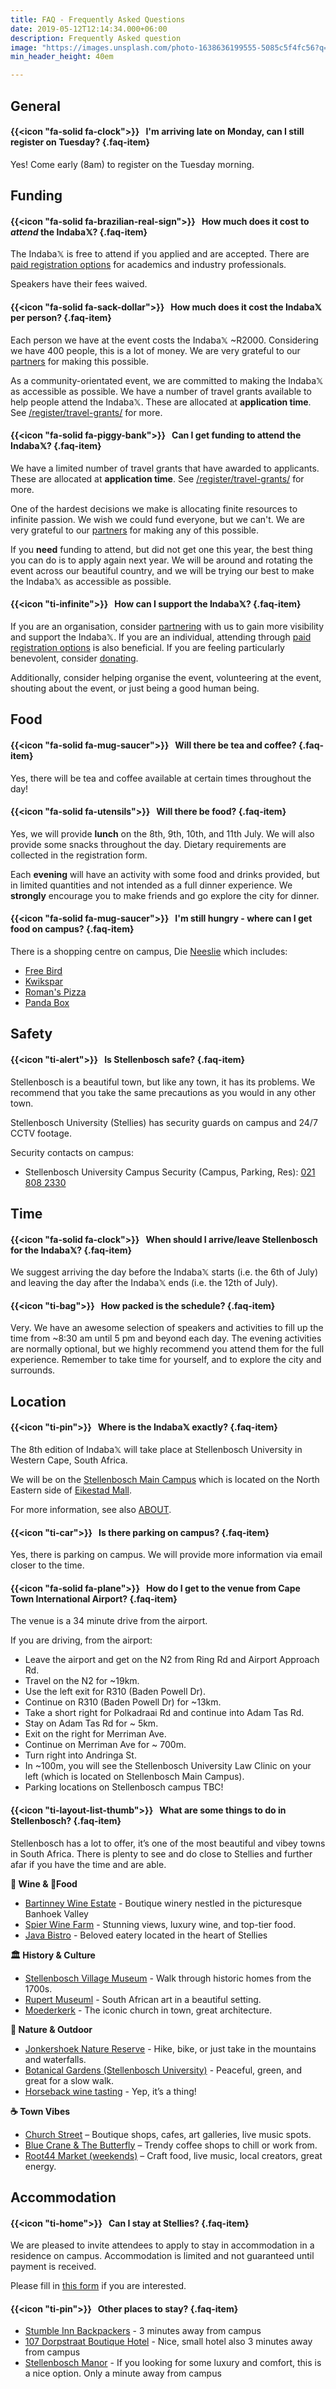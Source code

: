 ```yaml
---
title: FAQ - Frequently Asked Questions
date: 2019-05-12T12:14:34.000+06:00
description: Frequently Asked question
image: "https://images.unsplash.com/photo-1638636199555-5085c5f4fc56?q=80&w=2532&auto=format&fit=crop&ixlib=rb-4.0.3&ixid=M3wxMjA3fDB8MHxwaG90by1wYWdlfHx8fGVufDB8fHx8fA%3D%3D"
min_header_height: 40em

---
```


## General

#### {{<icon "fa-solid fa-clock">}} &nbsp; **I'm arriving late on Monday, can I still register on Tuesday?** {.faq-item}

Yes! Come early (8am) to register on the Tuesday morning.

<!-- 
#### {{<icon "ti-home">}} &nbsp; **I have a travel grant or have booked accommodation through the IndabaX to stay at Wits, where is it?** {.faq-item}

The accommodation is at [Fuller Hall](https://stayandconnect.uct.ac.za/album/fuller-hall), which is a 5 minute walk from the venue.

Directions can be found [here](https://goo.gl/maps/muCMEK64Sbo165Kn9).

Check-in is 24/7. Please bring your IndabaX name badge, ID or passport to check-in. -->

## Funding

#### {{<icon "fa-solid fa-brazilian-real-sign">}} &nbsp; **How much does it cost to _attend_ the Indaba𝕏?** {.faq-item}

The Indaba𝕏 is free to attend if you applied and are accepted. There are [paid registration options](/register) for academics and industry professionals.

Speakers have their fees waived.

#### {{<icon "fa-solid fa-sack-dollar">}} &nbsp; **How much does it cost the Indaba𝕏 per person?** {.faq-item}

Each person we have at the event costs the Indaba𝕏 ~R2000. Considering we have 400 people, this is a lot of money. We are very grateful to our [partners](/partners) for making this possible.

As a community-orientated event, we are committed to making the Indaba𝕏 as accessible as possible. We have a number of travel grants available to help people attend the Indaba𝕏. These are allocated at **application time**. See [/register/travel-grants/](/register/travel-grants/) for more.

#### {{<icon "fa-solid fa-piggy-bank">}} &nbsp; **Can I get funding to attend the Indaba𝕏?** {.faq-item}

We have a limited number of travel grants that have awarded to applicants. These are allocated at **application time**. See [/register/travel-grants/](/register/travel-grants/) for more.

One of the hardest decisions we make is allocating finite resources to infinite passion. We wish we could fund everyone, but we can't. We are very grateful to our [partners](/partners) for making any of this possible.

If you **need** funding to attend, but did not get one this year, the best thing you can do is to apply again next year. We will be around and rotating the event across our beautiful country, and we will be trying our best to make the Indaba𝕏 as accessible as possible.

#### {{<icon "ti-infinite">}} &nbsp; **How can I support the Indaba𝕏?** {.faq-item}

If you are an organisation, consider [partnering](https://www.canva.com/design/DAGhOjWp5g8/UWA9vZ4-8PWMpwWFlBD6Iw/view?utm_content=DAGhOjWp5g8&utm_campaign=designshare&utm_medium=link2&utm_source=uniquelinks&utlId=h5896a6be6f) with us to gain more visibility and support the Indaba𝕏. If you are an individual, attending through [paid registration options](/register) is also beneficial. If you are feeling particularly benevolent, consider [donating](https://www.payfast.co.za/donate/go/deeplearningindabaxsouthafricanpc).

Additionally, consider helping organise the event, volunteering at the event, shouting about the event, or just being a good human being.

## Food

#### {{<icon "fa-solid fa-mug-saucer">}} &nbsp; **Will there be tea and coffee?** {.faq-item}

Yes, there will be tea and coffee available at certain times throughout the day!

#### {{<icon "fa-solid fa-utensils">}} &nbsp; **Will there be food?** {.faq-item}

Yes, we will provide **lunch** on the 8th, 9th, 10th, and 11th July. We will also provide some snacks throughout the day. Dietary requirements are collected in the registration form.

<!-- If you have an "Accommodation" travel grant (you will know this explicitly), we provide breakfast for you on the 12th, 13th, 14th, and 15th of July. -->

Each **evening** will have an activity with some food and drinks provided, but in limited quantities and not intended as a full dinner experience. We **strongly** encourage you to make friends and go explore the city for dinner.

#### {{<icon "fa-solid fa-mug-saucer">}} &nbsp; **I'm still hungry - where can I get food on campus?** {.faq-item}
There is a shopping centre on campus, Die [Neeslie](https://neelsiesa.co.za/) which includes:
* [Free Bird](https://freebird.co.za/)
* [Kwikspar](http://www.spar.co.za)
* [Roman's Pizza](http://www.romanspizza.co.za)
* [Panda Box](https://pandaboxtakeaway.co.za/menu/)

## Safety

#### {{<icon "ti-alert">}} &nbsp; **Is Stellenbosch safe?** {.faq-item}

Stellenbosch is a beautiful town, but like any town, it has its problems. We recommend that you take the same precautions as you would in any other town.

Stellenbosch University (Stellies) has security guards on campus and 24/7 CCTV footage.

Security contacts on campus:
* Stellenbosch University Campus Security (Campus, Parking, Res): [021 808 2330](tel:0218082330)

## Time

#### {{<icon "fa-solid fa-clock">}} &nbsp; **When should I arrive/leave Stellenbosch for the Indaba𝕏?** {.faq-item}

We suggest arriving the day before the Indaba𝕏 starts (i.e. the 6th of July) and leaving the day after the Indaba𝕏 ends (i.e. the 12th of July).

#### {{<icon "ti-bag">}} &nbsp; **How packed is the schedule?** {.faq-item}

Very. We have an awesome selection of speakers and activities to fill up the time from ~8:30 am until 5 pm and beyond each day. The evening activities are normally optional, but we highly recommend you attend them for the full experience. Remember to take time for yourself, and to explore the city and surrounds.

<!--See more on the [schedule](/schedule) page (updated over time).-->

## Location

#### {{<icon "ti-pin">}} &nbsp; **Where is the Indaba𝕏 exactly?** {.faq-item}

The 8th edition of Indaba𝕏 will take place at Stellenbosch University in Western Cape, South Africa.

We will be on the [Stellenbosch Main Campus](https://maps.app.goo.gl/dHwn1J2jnVbfvbNF8) which is located on the North Eastern side of [Eikestad Mall](https://maps.app.goo.gl/ApNsvqAntE8GnsqE7).

<!--Wits provides a mobile app with information about campus and additional maps. The app is available for both [Android](https://play.google.com/store/apps/details?id=ac.za.wits.mobile.apps&hl=en&gl=US) and [iOS](https://apps.apple.com/in/app/wits-mobile/id1638185219) devices. -->

For more information, see also [ABOUT](/about).

#### {{<icon "ti-car">}} &nbsp; **Is there parking on campus?** {.faq-item}

Yes, there is parking on campus. We will provide more information via email closer to the time.

#### {{<icon "fa-solid fa-plane">}} &nbsp; **How do I get to the venue from Cape Town International Airport?** {.faq-item}

The venue is a 34 minute drive from the airport. 

If you are driving, from the airport:
* Leave the airport and get on the N2 from Ring Rd and Airport Approach Rd.
* Travel on the N2 for ~19km.
* Use the left exit for R310 (Baden Powell Dr).
* Continue on R310 (Baden Powell Dr) for ~13km.
* Take a short right for Polkadraai Rd and continue into Adam Tas Rd.
* Stay on Adam Tas Rd for ~ 5km. 
* Exit on the right for Merriman Ave.
* Continue on Merriman Ave for ~ 700m.
* Turn right into Andringa St.
* In ~100m, you will see the Stellenbosch University Law Clinic on your left (which is located on Stellenbosch Main Campus).
* Parking locations on Stellenbosch campus TBC!


#### {{<icon "ti-layout-list-thumb">}} &nbsp; **What are some things to do in Stellenbosch?** {.faq-item}

Stellenbosch has a lot to offer, it’s one of the most beautiful and vibey towns in South Africa. There is plenty to see and do close to Stellies and further afar if you have the time and are able.

**🍇 Wine & 🥙Food**
* [Bartinney Wine Estate](https://www.bartinney.co.za/) - Boutique winery nestled in the picturesque Banhoek Valley
* [Spier Wine Farm](https://www.spier.co.za/) - Stunning views, luxury wine, and top-tier food.
* [Java Bistro](https://www.javabistro.net/) - Beloved eatery located in the heart of Stellies


**🏛️ History & Culture**
* [Stellenbosch Village Museum](https://stelmus.co.za/village-museum/) - Walk through historic homes from the 1700s.
* [Rupert Museuml](https://rupertmuseum.org/) - South African art in a beautiful setting.
* [Moederkerk](https://moederkerk.co.za/) - The iconic church in town, great architecture.

**🥾 Nature & Outdoor**
* [Jonkershoek Nature Reserve](https://www.capenature.co.za/reserves/jonkershoek-nature-reserve/?utm_source=googlemybusiness) - Hike, bike, or just take in the mountains and waterfalls.
* [Botanical Gardens (Stellenbosch University)](https://www.sun.ac.za/english/entities/botanical-garden) - Peaceful, green, and great for a slow walk.
* [Horseback wine tasting](https://horseridingcapetown.com/franschhoek-outrides/) - Yep, it’s a thing!

**☕ Town Vibes**
* [Church Street](https://g.co/kgs/d6dio8Y) – Boutique shops, cafes, art galleries, live music spots.
* [Blue Crane & The Butterfly](https://meraki-living.co.za/) – Trendy coffee shops to chill or work from.
* [Root44 Market (weekends)](hhttps://root44.co.za/) – Craft food, live music, local creators, great energy.

## Accommodation

#### {{<icon "ti-home">}} &nbsp; **Can I stay at Stellies?** {.faq-item}

We are pleased to invite attendees to apply to stay in accommodation in a residence on campus. Accommodation is limited and not guaranteed until payment is received.

Please fill in [this form](https://forms.gle/odYKYUJu1pcHvfdg7) if you are interested.

#### {{<icon "ti-pin">}} &nbsp; **Other places to stay?** {.faq-item}

* [Stumble Inn Backpackers](https://www.agoda.com/en-za/stumble-inn-backpackers-lodge/hotel/stellenbosch-za.html) - 3 minutes away from campus
* [107 Dorpstraat Boutique Hotel](https://maps.app.goo.gl/tCXq4Gd29gqaCND87) - Nice, small hotel also 3 minutes away from campus
* [Stellenbosch Manor](https://maps.app.goo.gl/5gfFgGx5DssewFA28) - If you looking for some luxury and comfort, this is a nice option. Only a minute away from campus